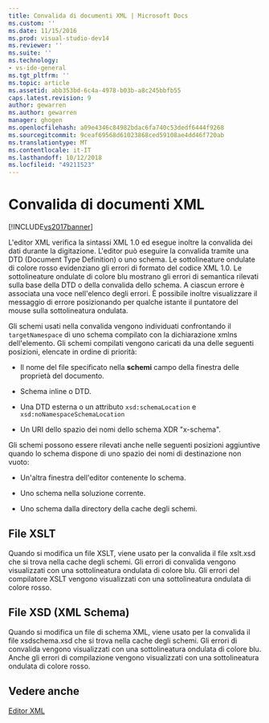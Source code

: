 ```yaml
---
title: Convalida di documenti XML | Microsoft Docs
ms.custom: ''
ms.date: 11/15/2016
ms.prod: visual-studio-dev14
ms.reviewer: ''
ms.suite: ''
ms.technology:
- vs-ide-general
ms.tgt_pltfrm: ''
ms.topic: article
ms.assetid: abb353bd-6c4a-4978-b03b-a8c245bbfb55
caps.latest.revision: 9
author: gewarren
ms.author: gewarren
manager: ghogen
ms.openlocfilehash: a09e4346c84982bdac6fa740c53dedf6444f9268
ms.sourcegitcommit: 9ceaf69568d61023868ced59108ae4dd46f720ab
ms.translationtype: MT
ms.contentlocale: it-IT
ms.lasthandoff: 10/12/2018
ms.locfileid: "49211523"
---
```

# <a name="xml-document-validation"></a>Convalida di documenti XML
[!INCLUDE[vs2017banner](../includes/vs2017banner.md)]

  
L'editor XML verifica la sintassi XML 1.0 ed esegue inoltre la convalida dei dati durante la digitazione. L'editor può eseguire la convalida tramite una DTD (Document Type Definition) o uno schema. Le sottolineature ondulate di colore rosso evidenziano gli errori di formato del codice XML 1.0. Le sottolineature ondulate di colore blu mostrano gli errori di semantica rilevati sulla base della DTD o della convalida dello schema. A ciascun errore è associata una voce nell'elenco degli errori. È possibile inoltre visualizzare il messaggio di errore posizionando per qualche istante il puntatore del mouse sulla sottolineatura ondulata.  
  
 Gli schemi usati nella convalida vengono individuati confrontando il `targetNamespace` di uno schema compilato con la dichiarazione xmlns dell'elemento. Gli schemi compilati vengono caricati da una delle seguenti posizioni, elencate in ordine di priorità:  
  
-   Il nome del file specificato nella **schemi** campo della finestra delle proprietà del documento.  
  
-   Schema inline o DTD.  
  
-   Una DTD esterna o un attributo `xsd:schemaLocation` e `xsd:noNamespaceSchemaLocation`  
  
-   Un URI dello spazio dei nomi dello schema XDR "x-schema".  
  
 Gli schemi possono essere rilevati anche nelle seguenti posizioni aggiuntive quando lo schema dispone di uno spazio dei nomi di destinazione non vuoto:  
  
-   Un'altra finestra dell'editor contenente lo schema.  
  
-   Uno schema nella soluzione corrente.  
  
-   Uno schema dalla directory della cache degli schemi.  
  
## <a name="xslt-files"></a>File XSLT  
 Quando si modifica un file XSLT, viene usato per la convalida il file xslt.xsd che si trova nella cache degli schemi. Gli errori di convalida vengono visualizzati con una sottolineatura ondulata di colore blu. Gli errori del compilatore XSLT vengono visualizzati con una sottolineatura ondulata di colore rosso.  
  
## <a name="xml-schema-xsd-files"></a>File XSD (XML Schema)  
 Quando si modifica un file di schema XML, viene usato per la convalida il file xsdschema.xsd che si trova nella cache degli schemi. Gli errori di convalida vengono visualizzati con una sottolineatura ondulata di colore blu. Anche gli errori di compilazione vengono visualizzati con una sottolineatura ondulata di colore rosso.  
  
## <a name="see-also"></a>Vedere anche  
 [Editor XML](../xml-tools/xml-editor.md)



